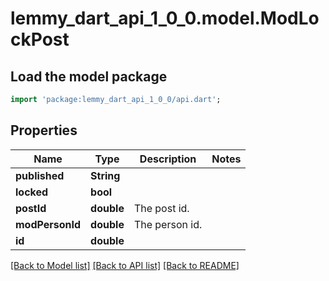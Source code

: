 # lemmy_dart_api_1_0_0.model.ModLockPost

## Load the model package
```dart
import 'package:lemmy_dart_api_1_0_0/api.dart';
```

## Properties
Name | Type | Description | Notes
------------ | ------------- | ------------- | -------------
**published** | **String** |  | 
**locked** | **bool** |  | 
**postId** | **double** | The post id. | 
**modPersonId** | **double** | The person id. | 
**id** | **double** |  | 

[[Back to Model list]](../README.md#documentation-for-models) [[Back to API list]](../README.md#documentation-for-api-endpoints) [[Back to README]](../README.md)


